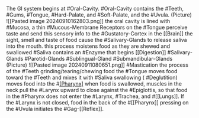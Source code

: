  The GI system begins at #Oral-Cavity. #Oral-Cavity contains the #Teeth, #Gums, #Tongue, #Hard-Palate, and #Soft-Palate, and the #Uvula.
	 (Picture)
		 ![[Pasted image 20240910162803.png]]
	the oral cavity is lined with #Mucosa, a thin #Mucous-Membrane
	Receptors on the #Tongue perceive taste and send this sensory info to the #Gustatory-Cortex in the [[Brain]]
	the sight, smell and taste of food cause the #Salivary-Glands to release saliva into the mouth. this process moistens food as they are shewed and swallowed
		#Saliva contains an #Enzyme that begins [[Digestion]]
		#Salivary-Glands
			#Parotid-Glands
			#Sublingual-Gland
			#Submandibular-Glands
			(Picture)
				![[Pasted image 20240911080651.png]]
	#Mastication 
		the process of the #Teeth grinding/tearing/chewing food
		the #Tongue moves food toward the #Teeth and mixes it with #Saliva
		swallowing ( #Deglutition) moves food into the #[[Pharynx]](Throat)
		when food is swallowed, muscles in the neck pull the #Larynx upward to close against the #Epiglottis, so that food in the #Pharynx does not enter the #Larynx, #Trachea, and #[[Lungs]]. If the #Larynx is not closed, food in the back of the #[[Pharynx]] pressing on the #Uvula initiates the #Gag-[[Reflex]].


































